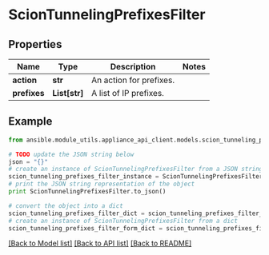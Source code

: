 # ScionTunnelingPrefixesFilter


## Properties
Name | Type | Description | Notes
------------ | ------------- | ------------- | -------------
**action** | **str** | An action for prefixes. | 
**prefixes** | **List[str]** | A list of IP prefixes. | 

## Example

```python
from ansible.module_utils.appliance_api_client.models.scion_tunneling_prefixes_filter import ScionTunnelingPrefixesFilter

# TODO update the JSON string below
json = "{}"
# create an instance of ScionTunnelingPrefixesFilter from a JSON string
scion_tunneling_prefixes_filter_instance = ScionTunnelingPrefixesFilter.from_json(json)
# print the JSON string representation of the object
print ScionTunnelingPrefixesFilter.to_json()

# convert the object into a dict
scion_tunneling_prefixes_filter_dict = scion_tunneling_prefixes_filter_instance.to_dict()
# create an instance of ScionTunnelingPrefixesFilter from a dict
scion_tunneling_prefixes_filter_form_dict = scion_tunneling_prefixes_filter.from_dict(scion_tunneling_prefixes_filter_dict)
```
[[Back to Model list]](../README.md#documentation-for-models) [[Back to API list]](../README.md#documentation-for-api-endpoints) [[Back to README]](../README.md)


